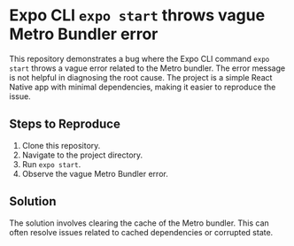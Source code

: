 # Expo CLI `expo start` throws vague Metro Bundler error

This repository demonstrates a bug where the Expo CLI command `expo start` throws a vague error related to the Metro bundler. The error message is not helpful in diagnosing the root cause. The project is a simple React Native app with minimal dependencies, making it easier to reproduce the issue.

## Steps to Reproduce

1. Clone this repository.
2. Navigate to the project directory.
3. Run `expo start`.
4. Observe the vague Metro Bundler error.

## Solution

The solution involves clearing the cache of the Metro bundler.  This can often resolve issues related to cached dependencies or corrupted state.
